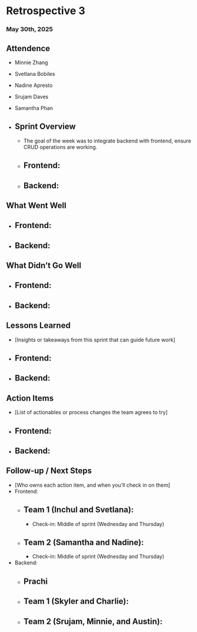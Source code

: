 # Retrospective 3
### May 30th, 2025

## Attendence
- Minnie Zhang
- Svetlana Bobiles
- Nadine Apresto
- Srujam Daves
- Samantha Phan

- ## Sprint Overview
    - The goal of the week was to integrate backend with frontend, ensure CRUD operations are working.
    - Frontend:
      - 
    - Backend:
      - 

## What Went Well
- Frontend: 
  - 
- Backend: 
  - 

## What Didn’t Go Well
- Frontend: 
    - 
- Backend: 
    - 

## Lessons Learned
- [Insights or takeaways from this sprint that can guide future work]
- Frontend: 
    - 
- Backend: 
    - 

## Action Items
- [List of actionables or process changes the team agrees to try]
- Frontend:
    - 
- Backend: 
    - 

## Follow-up / Next Steps
- [Who owns each action item, and when you’ll check in on them]
- Frontend: 
    - Team 1 (Inchul and Svetlana):
        - 
        - Check-in: Middle of sprint (Wednesday and Thursday)
    - Team 2 (Samantha and Nadine):
        - 
        - Check-in: Middle of sprint (Wednesday and Thursday)
- Backend:
    - Prachi
        - 
    - Team 1 (Skyler and Charlie):
        - 
    - Team 2 (Srujam, Minnie, and Austin):
        - 
